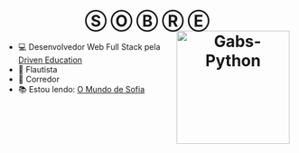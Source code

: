 
<h1 align="center">
    Ⓢ Ⓞ Ⓑ Ⓡ Ⓔ
<div>
 <a href="https://open.spotify.com/user/k4sufnekhbjoxsp7yuth27yrx?si=777d370902d744c0"><img width="200px" align="right" alt="Gabs-Python" src="https://spotify-github-profile.vercel.app/api/view?uid=k4sufnekhbjoxsp7yuth27yrx&cover_image=true&theme=default&bar_color=53b14f&bar_color_cover=false"/></a>
</div>
</h1>

<div>
<ul>
  <li> 💻 Desenvolvedor Web Full Stack pela <a href="https://www.driven.com.br/">Driven Education</a> </li>
  <li> 🎼 Flautista </li>
  <li> 🏃 Corredor </li>
  <li> 📚 Estou lendo:
  <a href="https://www.amazon.com.br/mundo-Sofia-Jostein-Gaarder/dp/8535921893/ref=asc_df_8535921893/?tag=googleshopp00-20&linkCode=df0&hvadid=379773314816&hvpos=&hvnetw=g&hvrand=9341795446135255625&hvpone=&hvptwo=&hvqmt=&hvdev=c&hvdvcmdl=&hvlocint=&hvlocphy=9102214&hvtargid=pla-333762632810&psc=1">
    O Mundo de Sofia
    </a>
  </li>
</ul>
</div>
</div>
